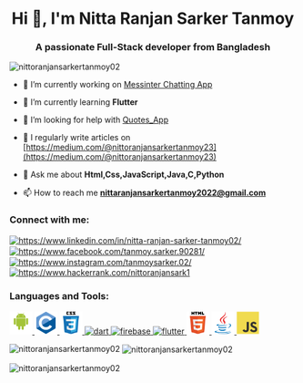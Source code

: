 <h1 align="center">Hi 👋, I'm Nitta Ranjan Sarker Tanmoy</h1>
<h3 align="center">A passionate Full-Stack developer from Bangladesh</h3>

<p align="left"> <img src="https://komarev.com/ghpvc/?username=nittoranjansarkertanmoy02&label=Profile%20views&color=0e75b6&style=flat" alt="nittoranjansarkertanmoy02" /> </p>

- 🔭 I’m currently working on [Messinter Chatting App](https://github.com/nittoranjansarkertanmoy02/Messinter-Chatting-App)

- 🌱 I’m currently learning **Flutter**

- 🤝 I’m looking for help with [Quotes_App](https://github.com/nittoranjansarkertanmoy02/Quotes_App)

- 📝 I regularly write articles on [https://medium.com/@nittoranjansarkertanmoy23](https://medium.com/@nittoranjansarkertanmoy23)

- 💬 Ask me about **Html,Css,JavaScript,Java,C,Python**

- 📫 How to reach me **nittaranjansarkertanmoy2022@gmail.com**

<h3 align="left">Connect with me:</h3>
<p align="left">
<a href="https://linkedin.com/in/https://www.linkedin.com/in/nitta-ranjan-sarker-tanmoy02/" target="blank"><img align="center" src="https://raw.githubusercontent.com/rahuldkjain/github-profile-readme-generator/master/src/images/icons/Social/linked-in-alt.svg" alt="https://www.linkedin.com/in/nitta-ranjan-sarker-tanmoy02/" height="30" width="40" /></a>
<a href="https://fb.com/https://www.facebook.com/tanmoy.sarker.90281/" target="blank"><img align="center" src="https://raw.githubusercontent.com/rahuldkjain/github-profile-readme-generator/master/src/images/icons/Social/facebook.svg" alt="https://www.facebook.com/tanmoy.sarker.90281/" height="30" width="40" /></a>
<a href="https://instagram.com/https://www.instagram.com/tanmoysarker.02/" target="blank"><img align="center" src="https://raw.githubusercontent.com/rahuldkjain/github-profile-readme-generator/master/src/images/icons/Social/instagram.svg" alt="https://www.instagram.com/tanmoysarker.02/" height="30" width="40" /></a>
<a href="https://www.hackerrank.com/https://www.hackerrank.com/nittoranjansark1" target="blank"><img align="center" src="https://raw.githubusercontent.com/rahuldkjain/github-profile-readme-generator/master/src/images/icons/Social/hackerrank.svg" alt="https://www.hackerrank.com/nittoranjansark1" height="30" width="40" /></a>
</p>

<h3 align="left">Languages and Tools:</h3>
<p align="left"> <a href="https://developer.android.com" target="_blank" rel="noreferrer"> <img src="https://raw.githubusercontent.com/devicons/devicon/master/icons/android/android-original-wordmark.svg" alt="android" width="40" height="40"/> </a> <a href="https://www.cprogramming.com/" target="_blank" rel="noreferrer"> <img src="https://raw.githubusercontent.com/devicons/devicon/master/icons/c/c-original.svg" alt="c" width="40" height="40"/> </a> <a href="https://www.w3schools.com/css/" target="_blank" rel="noreferrer"> <img src="https://raw.githubusercontent.com/devicons/devicon/master/icons/css3/css3-original-wordmark.svg" alt="css3" width="40" height="40"/> </a> <a href="https://dart.dev" target="_blank" rel="noreferrer"> <img src="https://www.vectorlogo.zone/logos/dartlang/dartlang-icon.svg" alt="dart" width="40" height="40"/> </a> <a href="https://firebase.google.com/" target="_blank" rel="noreferrer"> <img src="https://www.vectorlogo.zone/logos/firebase/firebase-icon.svg" alt="firebase" width="40" height="40"/> </a> <a href="https://flutter.dev" target="_blank" rel="noreferrer"> <img src="https://www.vectorlogo.zone/logos/flutterio/flutterio-icon.svg" alt="flutter" width="40" height="40"/> </a> <a href="https://www.w3.org/html/" target="_blank" rel="noreferrer"> <img src="https://raw.githubusercontent.com/devicons/devicon/master/icons/html5/html5-original-wordmark.svg" alt="html5" width="40" height="40"/> </a> <a href="https://www.java.com" target="_blank" rel="noreferrer"> <img src="https://raw.githubusercontent.com/devicons/devicon/master/icons/java/java-original.svg" alt="java" width="40" height="40"/> </a> <a href="https://developer.mozilla.org/en-US/docs/Web/JavaScript" target="_blank" rel="noreferrer"> <img src="https://raw.githubusercontent.com/devicons/devicon/master/icons/javascript/javascript-original.svg" alt="javascript" width="40" height="40"/> </a> </p>

<p><img align="left" src="https://github-readme-stats.vercel.app/api/top-langs?username=nittoranjansarkertanmoy02&show_icons=true&locale=en&layout=compact" alt="nittoranjansarkertanmoy02" /></p>

<p>&nbsp;<img align="center" src="https://github-readme-stats.vercel.app/api?username=nittoranjansarkertanmoy02&show_icons=true&locale=en" alt="nittoranjansarkertanmoy02" /></p>

<p><img align="center" src="https://github-readme-streak-stats.herokuapp.com/?user=nittoranjansarkertanmoy02&" alt="nittoranjansarkertanmoy02" /></p>
